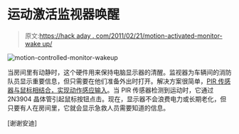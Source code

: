 # 运动激活监视器唤醒

> 原文:[https://hack aday . com/2011/02/21/motion-activated-monitor-wake up/](https://hackaday.com/2011/02/21/motion-activated-monitor-wakeup/)

![](../Images/3c0d08e95c11ecc3e2daad281250ceb4.png "motion-controlled-monitor-wakeup")

当房间里有动静时，这个硬件用来保持电脑显示器的清醒。监视器为车辆间的消防队员显示重要信息，但只需要在他们准备外出时打开。解决方案很简单，[PIR 传感器与鼠标相结合，实现动作感应输入](https://sites.google.com/site/radioetcetera/motion-activated-pc-monitor)。当 PIR 传感器检测到运动时，它通过 2N3904 晶体管引起鼠标按钮点击。现在，显示器不会浪费电力或长期老化，但只要有人在房间里，它就会显示急救人员需要知道的信息。

[谢谢安迪]